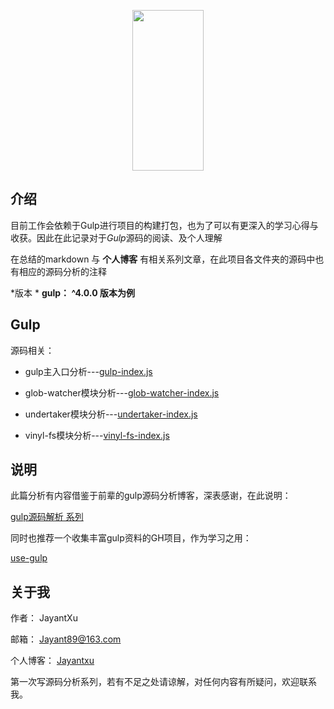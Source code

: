 <p align="center">
  <a href="https://gulpjs.com">
    <img height="257" width="114" src="https://raw.githubusercontent.com/gulpjs/artwork/master/gulp-2x.png">
  </a>
</p>

## 介绍


目前工作会依赖于Gulp进行项目的构建打包，也为了可以有更深入的学习心得与收获。因此在此记录对于*Gulp*源码的阅读、及个人理解

在总结的markdown 与 **个人博客** 有相关系列文章，在此项目各文件夹的源码中也有相应的源码分析的注释

*版本 *
**gulp： ^4.0.0 版本为例**


## Gulp


源码相关：

- gulp主入口分析---[gulp-index.js](https://github.com/Jayantxu/gulp-source/tree/master/gulp)

- glob-watcher模块分析---[glob-watcher-index.js]()

- undertaker模块分析---[undertaker-index.js]()

- vinyl-fs模块分析---[vinyl-fs-index.js]()

## 说明

此篇分析有内容借鉴于前辈的gulp源码分析博客，深表感谢，在此说明：

[gulp源码解析 系列](https://www.cnblogs.com/vajoy/p/6349817.html)

同时也推荐一个收集丰富gulp资料的GH项目，作为学习之用：

[use-gulp](https://github.com/Platform-CUF/use-gulp)



## 关于我

作者： JayantXu

邮箱： Jayant89@163.com

个人博客： [Jayantxu](www.essssss.com)

第一次写源码分析系列，若有不足之处请谅解，对任何内容有所疑问，欢迎联系我。




